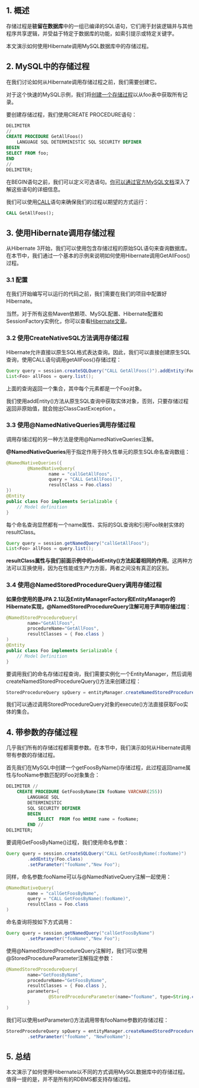 ## 1. 概述

存储过程是**驻留在数据库**中的一组已编译的SQL语句，它们用于封装逻辑并与其他程序共享逻辑，并受益于特定于数据库的功能，如索引提示或特定关键字。

本文演示如何使用Hibernate调用MySQL数据库中的存储过程。

## 2. MySQL中的存储过程

在我们讨论如何从Hibernate调用存储过程之前，我们需要创建它。

对于这个快速的MySQL示例，我们将[创建一个存储过程](https://dev.mysql.com/doc/refman/5.7/en/create-procedure.html)以从foo表中获取所有记录。

要创建存储过程，我们使用CREATE PROCEDURE语句：

```sql
DELIMITER
//
CREATE PROCEDURE GetAllFoos()
    LANGUAGE SQL DETERMINISTIC SQL SECURITY DEFINER
BEGIN
SELECT FROM foo;
END
//
DELIMITER;
```

在BEGIN语句之前，我们可以定义可选语句。[你可以通过官方MySQL文档](https://dev.mysql.com/doc/refman/5.7/en/create-procedure.html)深入了解这些语句的详细信息。

我们可以使用[CALL](https://dev.mysql.com/doc/refman/5.7/en/call.html)语句来确保我们的过程以期望的方式运行：

```sql
CALL GetAllFoos();
```

## 3. 使用Hibernate调用存储过程

从Hibernate 3开始，我们可以使用包含存储过程的原始SQL语句来查询数据库。在本节中，我们通过一个基本的示例来说明如何使用Hibernate调用GetAllFoos()过程。

### 3.1 配置

在我们开始编写可以运行的代码之前，我们需要在我们的项目中配置好Hibernate。

当然，对于所有这些Maven依赖项、MySQL配置、Hibernate配置和SessionFactory实例化，你可以查看[Hibernate文章]()。

### 3.2 使用CreateNativeSQL方法调用存储过程

Hibernate允许直接以原生SQL格式表达查询。因此，我们可以直接创建原生SQL查询，使用CALL语句调用getAllFoos()存储过程：

```java
Query query = session.createSQLQuery("CALL GetAllFoos()").addEntity(Foo.class);
List<Foo> allFoos = query.list();

```

上面的查询返回一个集合，其中每个元素都是一个Foo对象。

我们使用addEntity()方法从原生SQL查询中获取实体对象，否则，只要存储过程返回非原始值，就会抛出ClassCastException 。

### 3.3 使用@NamedNativeQueries调用存储过程

调用存储过程的另一种方法是使用@NamedNativeQueries注解。

**@NamedNativeQueries**用于指定作用于持久性单元的原生SQL命名查询数组：

```java
@NamedNativeQueries({
        @NamedNativeQuery(
                name = "callGetAllFoos", 
                query = "CALL GetAllFoos()", 
                resultClass = Foo.class)
})
@Entity
public class Foo implements Serializable {
    // Model definition
}
```

每个命名查询显然都有一个name属性、实际的SQL查询和引用Foo映射实体的resultClass。

```java
Query query = session.getNamedQuery("callGetAllFoos");
List<Foo> allFoos = query.list();
```

**resultClass属性与我们前面示例中的addEntity()方法起着相同的作用**。这两种方法可以互换使用，因为在性能或生产力方面，两者之间没有真正的区别。

### 3.4 使用@NamedStoredProcedureQuery调用存储过程

**如果你使用的是JPA 2.1以及EntityManagerFactory和EntityManager的Hibernate实现，@NamedStoredProcedureQuery注解可用于声明存储过程**：

```java
@NamedStoredProcedureQuery(
        name="GetAllFoos", 
        procedureName="GetAllFoos", 
        resultClasses = { Foo.class }
)
@Entity
public class Foo implements Serializable {
    // Model Definition 
}
```

要调用我们的命名存储过程查询，我们需要实例化一个EntityManager，然后调用createNamedStoredProcedureQuery()方法来创建过程：

```java
StoredProcedureQuery spQuery = entityManager.createNamedStoredProcedureQuery("getAllFoos");
```

我们可以通过调用StoredProcedureQuery对象的execute()方法直接获取Foo实体的集合。

## 4. 带参数的存储过程

几乎我们所有的存储过程都需要参数。在本节中，我们演示如何从Hibernate调用带有参数的存储过程。

首先我们在MySQL中创建一个getFoosByName()存储过程，此过程返回name属性与fooName参数匹配的Foo对象集合：

```sql
DELIMITER //
    CREATE PROCEDURE GetFoosByName(IN fooName VARCHAR(255))
        LANGUAGE SQL
        DETERMINISTIC
        SQL SECURITY DEFINER
        BEGIN
            SELECT  FROM foo WHERE name = fooName;
        END //
DELIMITER;
```

要调用GetFoosByName()过程，我们使用命名参数：

```java
Query query = session.createSQLQuery("CALL GetFoosByName(:fooName)")
        .addEntity(Foo.class)
        .setParameter("fooName","New Foo");
```

同样，命名参数:fooName可以与@NamedNativeQuery注解一起使用：

```java
@NamedNativeQuery(
        name = "callGetFoosByName", 
        query = "CALL GetFoosByName(:fooName)", 
        resultClass = Foo.class
)
```

命名查询将按如下方式调用：

```java
Query query = session.getNamedQuery("callGetFoosByName")
        .setParameter("fooName","New Foo");
```

使用@NamedStoredProcedureQuery注解时，我们可以使用@StoredProcedureParameter注解指定参数：

```java
@NamedStoredProcedureQuery(
        name="GetFoosByName",
        procedureName="GetFoosByName",
        resultClasses = { Foo.class },
        parameters={
                @StoredProcedureParameter(name="fooName", type=String.class, mode=ParameterMode.IN)
        }
)
```

我们可以使用setParameter()方法调用带有fooName参数的存储过程：

```java
StoredProcedureQuery spQuery = entityManager.createNamedStoredProcedureQuery("GetFoosByName")
        .setParameter("fooName", "NewFooName");
```

## 5. 总结

本文演示了如何使用Hibernate以不同的方式调用MySQL数据库中的存储过程。值得一提的是，并不是所有的RDBMS都支持存储过程。